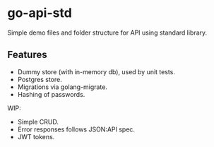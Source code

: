# go-api-std

Simple demo files and folder structure for API using standard library.

## Features

- Dummy store (with in-memory db), used by unit tests.
- Postgres store.
- Migrations via golang-migrate.
- Hashing of passwords.

WIP:

- Simple CRUD.
- Error responses follows JSON:API spec.
- JWT tokens.
